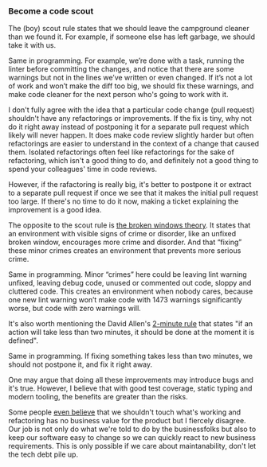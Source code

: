 ### Become a code scout

The (boy) scout rule states that we should leave the campground cleaner than we found it. For example, if someone else has left garbage, we should take it with us.

Same in programming. For example, we’re done with a task, running the linter before committing the changes, and notice that there are some warnings but not in the lines we’ve written or even changed. If it’s not a lot of work and won’t make the diff too big, we should fix these warnings, and make code cleaner for the next person who's going to work with it.

I don't fully agree with the idea that a particular code change (pull request) shouldn't have any refactorings or improvements. If the fix is tiny, why not do it right away instead of postponing it for a separate pull request which likely will never happen. It does make code review slightly harder but often refactorings are easier to understand in the context of a change that caused them. Isolated refactorings often feel like refactorings for the sake of refactoring, which isn't a good thing to do, and definitely not a good thing to spend your colleagues' time in code reviews.

However, if the rafactoring is really big, it's better to postpone it or extract to a separate pull request if once we see that it makes the initial pull request too large. If there's no time to do it now, making a ticket explaining the improvement is a good idea.

The opposite to the scout rule is [the broken windows theory](https://en.wikipedia.org/wiki/Broken_windows_theory). It states that an environment with visible signs of crime or disorder, like an unfixed broken window, encourages more crime and disorder. And that “fixing” these minor crimes creates an environment that prevents more serious crime.

Same in programming. Minor “crimes” here could be leaving lint warning unfixed, leaving debug code, unused or commented out code, sloppy and cluttered code. This creates an environment when nobody cares, because one new lint warning won’t make code with 1473 warnings significantly worse, but code with zero warnings will.

It's also worth mentioning the David Allen's [2-minute rule](https://www.skillpacks.com/2-minute-rule/) that states "if an action will take less than two minutes, it should be done at the moment it is defined".

Same in programming. If fixing something takes less than two minutes, we should not postpone it, and fix it right away.

One may argue that doing all these improvements may introduce bugs and it's true. However, I believe that with good test coverage, static typing and modern tooling, the benefits are greater than the risks.

Some people [even believe](https://www.reddit.com/r/programming/comments/2tjoc8/the_boy_scout_rule_of_coding/) that we shouldn't touch what's working and refactoring has no business value for the product but I fiercely disagree. Our job is not only do what we're told to do by the businessfolks but also to keep our software easy to change so we can quickly react to new business requirements. This is only possible if we care about maintanability, don't let the tech debt pile up.
